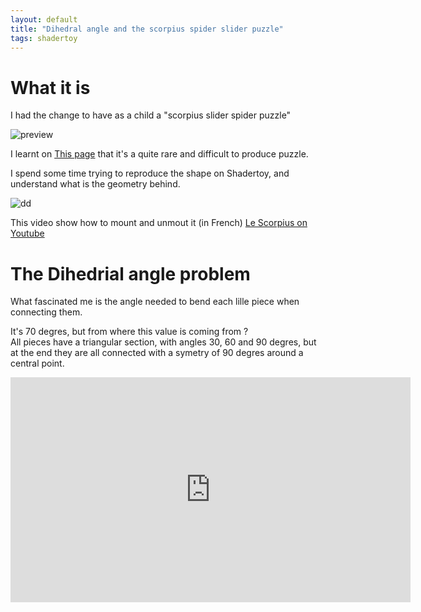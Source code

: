 ```yaml
---
layout: default
title: "Dihedral angle and the scorpius spider slider puzzle"
tags: shadertoy
---
```


# What it is

I had the change to have as a child a "scorpius slider spider puzzle"

![preview](https://static.blog4ever.com/2008/06/213622/artfichier_213622_8769121_202010012502419.png)

I learnt on [This page](https://www.lairdubois.fr/creations/14279-le-scorpius.html) that it's a quite rare and difficult to produce puzzle.

I spend some time trying to reproduce the shape on Shadertoy, and understand what is the geometry behind.

![dd](/assets/images/Dihedral_angle.png)

This video show how to mount and unmout it (in French)
[Le Scorpius on Youtube](https://www.youtube.com/watch?time_continue=13&v=2orJ6rTSx2s&feature=emb_logo)

# The Dihedrial angle problem

What fascinated me is the angle needed to bend each lille piece when connecting them.

It's 70 degres, but from where this value is coming from ?  
All pieces have a triangular section, with angles 30, 60 and 90 degres, but at the end they are all connected with a symetry of 90 degres around a central point.

<iframe width="640" height="360" frameborder="0" src="https://www.shadertoy.com/embed/Nlf3W2?gui=true&t=10&paused=true&muted=false" allowfullscreen></iframe>

